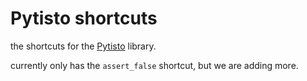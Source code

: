 # Pytisto shortcuts
the shortcuts for the [Pytisto](https://github.com/AgentCreator/Pytisto) library.

currently only has the ```assert_false``` shortcut, but we are adding more.